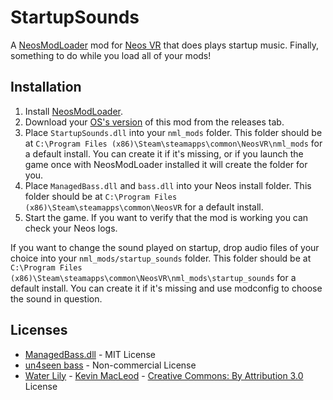 # StartupSounds 

A [NeosModLoader](https://github.com/zkxs/NeosModLoader) mod for [Neos VR](https://neos.com/) that does plays startup music. Finally, something to do while you load all of your mods!

## Installation
1. Install [NeosModLoader](https://github.com/zkxs/NeosModLoader).
1. Download your [OS's version](https://github.com/dfgHiatus/StartupSounds/releases/latest) of this mod from the releases tab.
1. Place `StartupSounds.dll` into your `nml_mods` folder. This folder should be at `C:\Program Files (x86)\Steam\steamapps\common\NeosVR\nml_mods` for a default install. You can create it if it's missing, or if you launch the game once with NeosModLoader installed it will create the folder for you.
1. Place `ManagedBass.dll` and `bass.dll` into your Neos install folder. This folder should be at `C:\Program Files (x86)\Steam\steamapps\common\NeosVR` for a default install.
1. Start the game. If you want to verify that the mod is working you can check your Neos logs.

If you want to change the sound played on startup, drop audio files of your choice into your `nml_mods/startup_sounds` folder. This folder should be at `C:\Program Files (x86)\Steam\steamapps\common\NeosVR\nml_mods\startup_sounds` for a default install. You can create it if it's missing and use modconfig to choose the sound in question.

## Licenses
- [ManagedBass.dll](https://github.com/ManagedBass/ManagedBass) - MIT License
- [un4seen bass](http://www.un4seen.com/) - Non-commercial License
- [Water Lily](https://www.youtube.com/watch?v=kPiCIrrH3xM&list=PLx53r85FKaLyGUec4f9LJUXuCfrFRUV15&index=69)  - [Kevin MacLeod](incompetech.com) - [Creative Commons: By Attribution 3.0](http://creativecommons.org/licenses/by/3.0/) License

